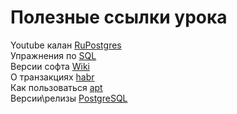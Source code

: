 # Полезные ссылки урока

Youtube калан [RuPostgres](https://www.youtube.com/channel/UC0SBGSNmBLrTZIkbN-lJHnw)  
Упражнения по [SQL](https://sql-ex.ru/)  
Версии софта [Wiki](https://en.wikipedia.org/wiki/Software_versioning)  
О транзакциях [habr](https://habr.com/ru/articles/537594/)  
Как пользоваться [apt](https://gitjournal.tech/ispolzovanie-apt-v-linux-komandy-apt-i-apt-get/#i)  
Версии\релизы [PostgreSQL](https://www.postgresql.org/support/versioning/) 
